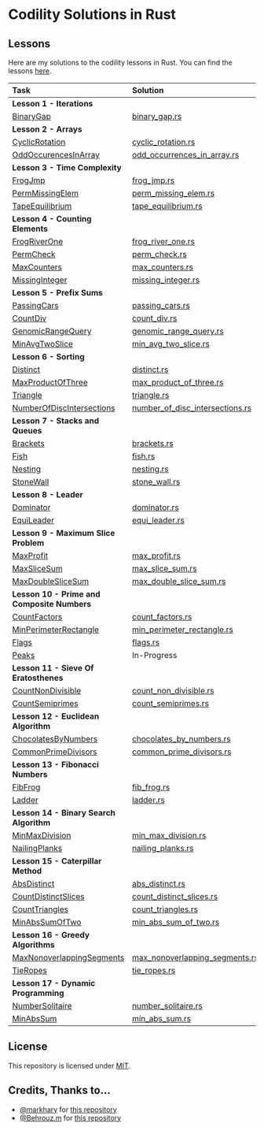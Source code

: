 # Codility Solutions in Rust

## Lessons

Here are my solutions to the codility lessons in Rust.  You can find the lessons [here](https://app.codility.com/programmers/lessons/).

| Task                                                                                                                          | Solution                                                                                 |  
|:------------------------------------------------------------------------------------------------------------------------------|:-----------------------------------------------------------------------------------------|
| **Lesson 1 - Iterations**                                                                                                     |                                                                                          |
| [BinaryGap](https://app.codility.com/programmers/lessons/1-iterations/binary_gap/)                                            | [binary_gap.rs](src/iterations/binary_gap.rs)                                            |
| **Lesson 2 - Arrays**                                                                                                         |                                                                                          |
| [CyclicRotation](https://app.codility.com/programmers/lessons/2-arrays/cyclic_rotation/)                                      | [cyclic_rotation.rs](src/arrays/cyclic_rotation.rs)                                      |
| [OddOccurencesInArray](https://app.codility.com/programmers/lessons/2-arrays/odd_occurrences_in_array/)                       | [odd_occurrences_in_array.rs](src/arrays/odd_occurrences_in_array.rs)                    |
| **Lesson 3 - Time Complexity**                                                                                                |                                                                                          |
| [FrogJmp](https://app.codility.com/programmers/lessons/3-time_complexity/frog_jmp/)                                           | [frog_jmp.rs](src/time_complexity/frog_jmp.rs)                                           |
| [PermMissingElem](https://app.codility.com/programmers/lessons/3-time_complexity/perm_missing_elem/)                          | [perm_missing_elem.rs](src/time_complexity/perm_missing_elem.rs)                         |
| [TapeEquilibrium](https://app.codility.com/programmers/lessons/3-time_complexity/tape_equilibrium/)                           | [tape_equilibrium.rs](src/time_complexity/tape_equilibrium.rs)                           |
| **Lesson 4 - Counting Elements**                                                                                              |                                                                                          |
| [FrogRiverOne](https://app.codility.com/programmers/lessons/4-counting_elements/frog_river_one/)                              | [frog_river_one.rs](src/counting_elements/frog_river_one.rs)                             |
| [PermCheck](https://app.codility.com/programmers/lessons/4-counting_elements/perm_check/)                                     | [perm_check.rs](src/counting_elements/perm_check.rs)                                     |
| [MaxCounters](https://app.codility.com/programmers/lessons/4-counting_elements/max_counters/)                                 | [max_counters.rs](src/counting_elements/max_counters.rs)                                 |
| [MissingInteger](https://app.codility.com/programmers/lessons/4-counting_elements/missing_integer/)                           | [missing_integer.rs](src/counting_elements/missing_integer.rs)                           |
| **Lesson 5 - Prefix Sums**                                                                                                    |                                                                                          |
| [PassingCars](https://app.codility.com/programmers/lessons/5-prefix_sums/passing_cars/)                                       | [passing_cars.rs](src/prefix_sums/passing_cars.rs)                                       |
| [CountDiv](https://app.codility.com/programmers/lessons/5-prefix_sums/count_div/)                                             | [count_div.rs](src/prefix_sums/count_div.rs)                                             |
| [GenomicRangeQuery](https://app.codility.com/programmers/lessons/5-prefix_sums/genomic_range_query/)                          | [genomic_range_query.rs](src/prefix_sums/genomic_range_query.rs)                         |
| [MinAvgTwoSlice](https://app.codility.com/programmers/lessons/5-prefix_sums/min_avg_two_slice/)                               | [min_avg_two_slice.rs](src/prefix_sums/min_avg_two_slice.rs)                             |
| **Lesson 6 - Sorting**                                                                                                        |                                                                                          |
| [Distinct](https://app.codility.com/programmers/lessons/6-sorting/distinct/)                                                  | [distinct.rs](src/sorting/distinct.rs)                                                   |
| [MaxProductOfThree](https://app.codility.com/programmers/lessons/6-sorting/max_product_of_three/)                             | [max_product_of_three.rs](src/sorting/max_product_of_three.rs)                           |
| [Triangle](https://app.codility.com/programmers/lessons/6-sorting/triangle/)                                                  | [triangle.rs](src/sorting/triangle.rs)                                                   |
| [NumberOfDiscIntersections](https://app.codility.com/programmers/lessons/6-sorting/number_of_disc_intersections/)             | [number_of_disc_intersections.rs](src/sorting/number_of_disc_intersections.rs)           |
| **Lesson 7 - Stacks and Queues**                                                                                              |                                                                                          |
| [Brackets](https://app.codility.com/programmers/lessons/7-stacks_and_queues/brackets/)                                        | [brackets.rs](src/stacks_and_queues/brackets.rs)                                         |
| [Fish](https://app.codility.com/programmers/lessons/7-stacks_and_queues/fish/)                                                | [fish.rs](src/stacks_and_queues/fish.rs)                                                 |
| [Nesting](https://app.codility.com/programmers/lessons/7-stacks_and_queues/nesting/)                                          | [nesting.rs](src/stacks_and_queues/nesting.rs)                                           |
| [StoneWall](https://app.codility.com/programmers/lessons/7-stacks_and_queues/stone_wall/)                                     | [stone_wall.rs](src/stacks_and_queues/stone_wall.rs)                                     |
| **Lesson 8 - Leader**                                                                                                         |                                                                                          |
| [Dominator](https://app.codility.com/programmers/lessons/8-leader/dominator/)                                                 | [dominator.rs](src/leader/dominator.rs)                                                  |
| [EquiLeader](https://app.codility.com/programmers/lessons/8-leader/equi_leader/)                                              | [equi_leader.rs](src/leader/equi_leader.rs)                                              |
| **Lesson 9 - Maximum Slice Problem**                                                                                          |                                                                                          |
| [MaxProfit](https://app.codility.com/programmers/lessons/9-maximum_slice_problem/max_profit/)                                 | [max_profit.rs](src/maximum_slice_problem/max_profit.rs)                                 |
| [MaxSliceSum](https://app.codility.com/programmers/lessons/9-maximum_slice_problem/max_slice_sum/)                            | [max_slice_sum.rs](src/maximum_slice_problem/max_slice_sum.rs)                           |
| [MaxDoubleSliceSum](https://app.codility.com/programmers/lessons/9-maximum_slice_problem/max_double_slice_sum/)               | [max_double_slice_sum.rs](src/maximum_slice_problem/max_double_slice_sum.rs)             |
| **Lesson 10 - Prime and Composite Numbers**                                                                                   |                                                                                          |
| [CountFactors](https://app.codility.com/programmers/lessons/10-prime_and_composite_numbers/count_factors/)                    | [count_factors.rs](src/prime_and_composite_numbers/count_factors.rs)                     |
| [MinPerimeterRectangle](https://app.codility.com/programmers/lessons/10-prime_and_composite_numbers/min_perimeter_rectangle/) | [min_perimeter_rectangle.rs](src/prime_and_composite_numbers/min_perimeter_rectangle.rs) |
| [Flags](https://app.codility.com/programmers/lessons/10-prime_and_composite_numbers/flags/)                                   | [flags.rs](src/prime_and_composite_numbers/flags.rs)                                     |
| [Peaks](https://app.codility.com/programmers/lessons/10-prime_and_composite_numbers/peaks/)                                   | In-Progress                                                                              |
| **Lesson 11 - Sieve Of Eratosthenes**                                                                                         |                                                                                          |
| [CountNonDivisible](https://app.codility.com/programmers/lessons/11-sieve_of_eratosthenes/count_non_divisible/)               | [count_non_divisible.rs](src/sieve_of_eratosthenes/count_non_divisible.rs)               |
| [CountSemiprimes](https://app.codility.com/programmers/lessons/11-sieve_of_eratosthenes/count_semiprimes/)                    | [count_semiprimes.rs](src/sieve_of_eratosthenes/count_semiprimes.rs)                     |
| **Lesson 12 - Euclidean Algorithm**                                                                                           |                                                                                          |
| [ChocolatesByNumbers](https://app.codility.com/programmers/lessons/12-euclidean_algorithm/chocolates_by_numbers/)             | [chocolates_by_numbers.rs](src/euclidean_algorithm/chocolates_by_numbers.rs)             |
| [CommonPrimeDivisors](https://app.codility.com/programmers/lessons/12-euclidean_algorithm/common_prime_divisors/)             | [common_prime_divisors.rs](src/euclidean_algorithm/common_prime_divisors.rs)             |
| **Lesson 13 - Fibonacci Numbers**                                                                                             |                                                                                          |
| [FibFrog](https://app.codility.com/programmers/lessons/13-fibonacci_numbers/fib_frog/)                                        | [fib_frog.rs](src/fibonacci_numbers/fib_frog.rs)                                         |
| [Ladder](https://app.codility.com/programmers/lessons/13-fibonacci_numbers/ladder/)                                           | [ladder.rs](src/fibonacci_numbers/ladder.rs)                                             |
| **Lesson 14 - Binary Search Algorithm**                                                                                       |                                                                                          |
| [MinMaxDivision](https://app.codility.com/programmers/lessons/14-binary_search_algorithm/min_max_division/)                   | [min_max_division.rs](src/binary_search_algorithm/min_max_division.rs)                   |
| [NailingPlanks](https://app.codility.com/programmers/lessons/14-binary_search_algorithm/nailing_planks/)                      | [nailing_planks.rs](src/binary_search_algorithm/nailing_planks.rs)                       |
| **Lesson 15 - Caterpillar Method**                                                                                            |                                                                                          |
| [AbsDistinct](https://app.codility.com/programmers/lessons/15-caterpillar_method/abs_distinct/)                               | [abs_distinct.rs](src/caterpillar_method/abs_distinct.rs)                                |
| [CountDistinctSlices](https://app.codility.com/programmers/lessons/15-caterpillar_method/count_distinct_slices/)              | [count_distinct_slices.rs](src/caterpillar_method/count_distinct_slices.rs)              |
| [CountTriangles](https://app.codility.com/programmers/lessons/15-caterpillar_method/count_triangles/)                         | [count_triangles.rs](src/caterpillar_method/count_triangles.rs)                          |
| [MinAbsSumOfTwo](https://app.codility.com/programmers/lessons/15-caterpillar_method/min_abs_sum_of_two/)                      | [min_abs_sum_of_two.rs](src/caterpillar_method/min_abs_sum_of_two.rs)                    |
| **Lesson 16 - Greedy Algorithms**                                                                                             |                                                                                          |
| [MaxNonoverlappingSegments](https://app.codility.com/programmers/lessons/16-greedy_algorithms/max_nonoverlapping_segments/)   | [max_nonoverlapping_segments.rs](src/greedy_algorithms/max_nonoverlapping_segments.rs)   |
| [TieRopes](https://app.codility.com/programmers/lessons/16-greedy_algorithms/tie_ropes/)                                      | [tie_ropes.rs](src/greedy_algorithms/tie_ropes.rs)                                       |
| **Lesson 17 - Dynamic Programming**                                                                                           |                                                                                          |
| [NumberSolitaire](https://app.codility.com/programmers/lessons/17-dynamic_programming/number_solitaire/)                      | [number_solitaire.rs](src/dynamic_programming/number_solitaire.rs)                       |
| [MinAbsSum](https://app.codility.com/programmers/lessons/17-dynamic_programming/min_abs_sum/)                                 | [min_abs_sum.rs](src/dynamic_programming/min_abs_sum.rs)                                 |


## License
This repository is licensed under [MIT](LICENSE).

## Credits, Thanks to...
* [@markhary](https://github.com/markhary) for [this repository](https://github.com/markhary/codility)
* [@Behrouz.m](https://github.com/Behrouz-m) for [this repository](https://github.com/Behrouz-m/Codility)
